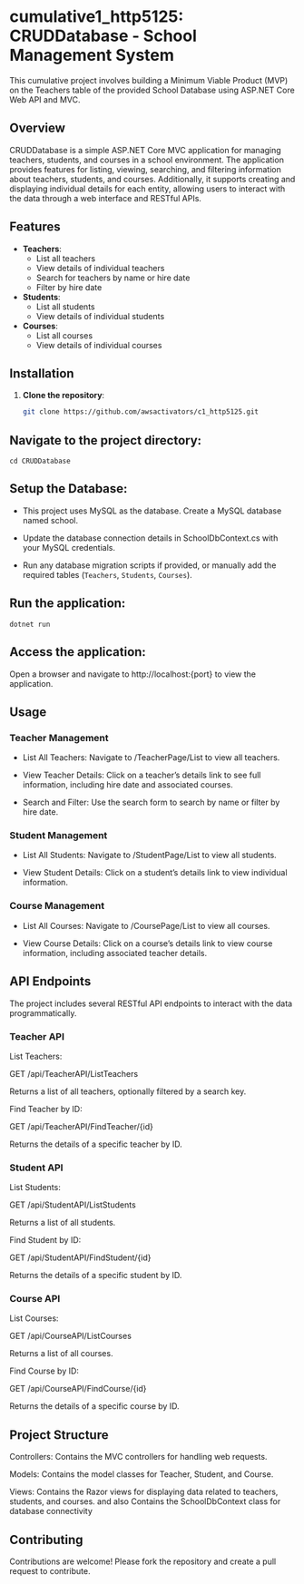 # cumulative1_http5125: CRUDDatabase - School Management System
This cumulative project involves building a Minimum Viable Product (MVP) on the Teachers table of the provided School Database using ASP.NET Core Web API and MVC.


## Overview

CRUDDatabase is a simple ASP.NET Core MVC application for managing teachers, students, and courses in a school environment. The application provides features for listing, viewing, searching, and filtering information about teachers, students, and courses. Additionally, it supports creating and displaying individual details for each entity, allowing users to interact with the data through a web interface and RESTful APIs.

## Features

- **Teachers**:
  - List all teachers
  - View details of individual teachers
  - Search for teachers by name or hire date
  - Filter by hire date
- **Students**:
  - List all students
  - View details of individual students
- **Courses**:
  - List all courses
  - View details of individual courses

## Installation

1. **Clone the repository**:
   ```bash
   git clone https://github.com/awsactivators/c1_http5125.git


## Navigate to the project directory:
`cd CRUDDatabase`


## Setup the Database:

- This project uses MySQL as the database. Create a MySQL database named school.

- Update the database connection details in SchoolDbContext.cs with your MySQL credentials.

- Run any database migration scripts if provided, or manually add the required tables (`Teachers`, `Students`, `Courses`).

## Run the application:
`dotnet run`

## Access the application: 

Open a browser and navigate to http://localhost:{port} to view the application.


## Usage

### Teacher Management

- List All Teachers: Navigate to /TeacherPage/List to view all teachers.

- View Teacher Details: Click on a teacher’s details link to see full information, including hire date and associated courses.

- Search and Filter: Use the search form to search by name or filter by hire date.

### Student Management

- List All Students: Navigate to /StudentPage/List to view all students.

- View Student Details: Click on a student’s details link to view individual information.

### Course Management

- List All Courses: Navigate to /CoursePage/List to view all courses.

- View Course Details: Click on a course’s details link to view course information, including associated teacher details.

## API Endpoints

The project includes several RESTful API endpoints to interact with the data programmatically.

### Teacher API

List Teachers:

GET /api/TeacherAPI/ListTeachers

Returns a list of all teachers, optionally filtered by a search key.

Find Teacher by ID:

GET /api/TeacherAPI/FindTeacher/{id}

Returns the details of a specific teacher by ID.

### Student API

List Students:

GET /api/StudentAPI/ListStudents

Returns a list of all students. 

Find Student by ID:

GET /api/StudentAPI/FindStudent/{id}

Returns the details of a specific student by ID.

### Course API

List Courses:

GET /api/CourseAPI/ListCourses

Returns a list of all courses.

Find Course by ID:

GET /api/CourseAPI/FindCourse/{id}

Returns the details of a specific course by ID.

## Project Structure

Controllers: Contains the MVC controllers for handling web requests.

Models: Contains the model classes for Teacher, Student, and Course.

Views: Contains the Razor views for displaying data related to teachers, students, and courses. and also Contains the SchoolDbContext class for database connectivity


## Contributing

Contributions are welcome! Please fork the repository and create a pull request to contribute.

